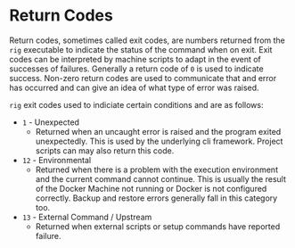 # Return Codes

Return codes, sometimes called exit codes, are numbers returned from the `rig` executable 
to indicate the status of the command when on exit.  Exit codes can be interpreted by 
machine scripts to adapt in the event of successes of failures. Generally a return code 
of `0` is used to indicate success.  Non-zero return codes are used to communicate that
and error has occurred and can give an idea of what type of error was raised.

`rig` exit codes used to indiciate certain conditions and are as follows:

* `1` - Unexpected
  * Returned when an uncaught error is raised and the program exited unexpectedly. This is
  used by the underlying cli framework. Project scripts can may also return this code.
* `12` - Environmental 
  * Returned when there is a problem with the execution environment and 
  the current command cannot continue. This is usually the result of the
  Docker Machine not running or Docker is not configured correctly. Backup
  and restore errors generally fall in this category too.
* `13` - External Command / Upstream 
  * Returned when external scripts or setup commands have reported failure.
